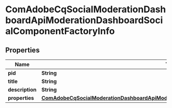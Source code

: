 

# ComAdobeCqSocialModerationDashboardApiModerationDashboardSocialComponentFactoryInfo

## Properties

Name | Type | Description | Notes
------------ | ------------- | ------------- | -------------
**pid** | **String** |  |  [optional]
**title** | **String** |  |  [optional]
**description** | **String** |  |  [optional]
**properties** | [**ComAdobeCqSocialModerationDashboardApiModerationDashboardSocialComponentFactoryProperties**](ComAdobeCqSocialModerationDashboardApiModerationDashboardSocialComponentFactoryProperties.md) |  |  [optional]



